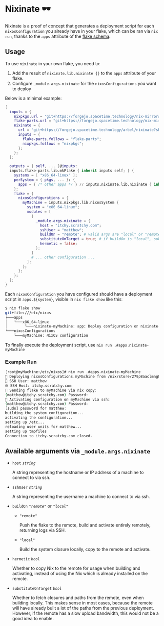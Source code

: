 # Nixinate 🕶️

Nixinate is a proof of concept that generates a deployment script for each
`nixosConfiguration` you already have in your flake, which can be ran via `nix
run`, thanks to the `apps` attribute of the [flake
schema](https://wiki.nixos.org/wiki/Flakes#Flake_schema).

## Usage

To use `nixinate` in your own flake, you need to:

1. Add the result of `nixinate.lib.nixinate {}` to the `apps` attribute of your flake.
2. Configure `_module.args.nixinate` for the `nixosConfigurations` you want to deploy

Below is a minimal example:

```nix
{
  inputs = {
    nixpkgs.url = "git+https://forgejo.spacetime.technology/nix-mirrors/nixpkgs?ref=nixpkgs-unstable&shallow=1";
    flake-parts.url = "git+https://forgejo.spacetime.technology/nix-mirrors/flake-parts?shallow=1";
    nixinate = {
      url = "git+https://forgejo.spacetime.technology/arbel/nixinate?shallow=1";
      inputs = {
        flake-parts.follows = "flake-parts";
        nixpkgs.follows = "nixpkgs";
      };
    };
  };

  outputs = { self, ... }@inputs:
  inputs.flake-parts.lib.mkFlake { inherit inputs self; } {
    systems = [ "x86_64-linux" ];
    perSystem = { pkgs, ... }: {
      apps = { /* other apps */ } // inputs.nixinate.lib.nixinate { inherit pkgs; flake = self; };
    };
    flake = {
      nixosConfigurations = {
        myMachine = inputs.nixpkgs.lib.nixosSystem {
          system = "x86_64-linux";
          modules = [
            {
              _module.args.nixinate = {
                host = "itchy.scratchy.com";
                sshUser = "matthew";
                buildOn = "remote"; # valid args are "local" or "remote"
                substituteOnTarget = true; # if buildOn is "local", substitute on target
                hermetic = false;
              };
            }
            # ... other configuration ...
          ];
        };
      };
    };
  };
}
```

Each `nixosConfiguration` you have configured should have a deployment script in
`apps.${system}`, visible in `nix flake show` like this:

``` bash
$ nix flake show
git+file:///etc/nixos
├───apps
│   └───x86_64-linux
│        └───nixinate-myMachine: app: Deploy configuration on nixinate-myMachine
└───nixosConfigurations
    └───myMachine: NixOS configuration
```

To finally execute the deployment script, use `nix run .#apps.nixinate-myMachine`

### Example Run

``` bash
[root@myMachine:/etc/nixos]# nix run .#apps.nixinate-myMachine
🚀 Deploying nixosConfigurations.myMachine from /nix/store/279p8aaclmng8kc3mdmrmi6q3n76r1i7-source
👤 SSH User: matthew
🌐 SSH Host: itchy.scratchy.com
🚀 Sending flake to myMachine via nix copy:
(matthew@itchy.scratchy.com) Password:
🤞 Activating configuration on myMachine via ssh:
(matthew@itchy.scratchy.com) Password:
[sudo] password for matthew:
building the system configuration...
activating the configuration...
setting up /etc...
reloading user units for matthew...
setting up tmpfiles
Connection to itchy.scratchy.com closed.
```

## Available arguments via `_module.args.nixinate`

- `host` *`string`*

   A string representing the hostname or IP address of a machine to connect to
   via ssh.

- `sshUser` *`string`*

   A string representing the username a machine to connect to via ssh.

- `buildOn` *`"remote"`* or *`"local"`*

  - `"remote"`

    Push the flake to the remote, build and activate entirely remotely,
    returning logs via SSH.

  - `"local"`

    Build the system closure locally, copy to the remote and activate.

- `hermetic` *`bool`*

  Whether to copy Nix to the remote for usage when building and activating,
  instead of using the Nix which is already installed on the remote.

- `substituteOnTarget` *`bool`*

  Whether to fetch closures and paths from the remote, even when building
  locally. This makes sense in most cases, because the remote will have already
  built a lot of the paths from the previous deployment. However, if the remote
  has a slow upload bandwidth, this would not be a good idea to enable.
